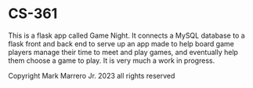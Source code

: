 # CS-361

This is a flask app called Game Night.
It connects a MySQL database to a flask front and back end to serve up an app made to help board game players manage their time to meet and play games,
and eventually help them choose a game to play. It is very much a work in progress.

Copyright Mark Marrero Jr. 2023 all rights reserved

